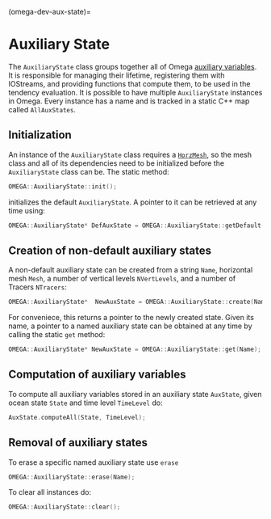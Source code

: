 (omega-dev-aux-state)=

# Auxiliary State

The `AuxiliaryState` class groups together all of Omega [auxiliary
variables](#omega-dev-aux-vars). It is responsible for managing their lifetime,
registering them with IOStreams, and providing functions that compute them,
to be used in the tendency evaluation. It is possible
to have multiple `AuxiliaryState` instances in Omega. Every instance has a name
and is tracked in a static C++ map called `AllAuxStates`.

## Initialization

An instance of the `AuxiliaryState` class requires a [`HorzMesh`](#omega-dev-horz-mesh), so
the mesh class and all of its dependencies need to be initialized before the `AuxiliaryState` class
can be. The static method:
```c++
OMEGA::AuxiliaryState::init();
```
initializes the default `AuxiliaryState`. A pointer to it can be retrieved at any time using:
```c++
OMEGA::AuxiliaryState* DefAuxState = OMEGA::AuxiliaryState::getDefault();
```

## Creation of non-default auxiliary states

A non-default auxiliary state can be created from a string `Name`, horizontal mesh `Mesh`, a number of
vertical levels `NVertLevels`, and a number of Tracers `NTracers`:
```c++
OMEGA::AuxiliaryState*  NewAuxState = OMEGA::AuxiliaryState::create(Name, Mesh, NVertLevels, NTracers);
```
For conveniece, this returns a pointer to the newly created state. Given its name, a pointer to a named auxiliary state
can be obtained at any time by calling the static `get` method:
```c++
OMEGA::AuxiliaryState* NewAuxState = OMEGA::AuxiliaryState::get(Name);
```

## Computation of auxiliary variables
To compute all auxiliary variables stored in an auxiliary state `AuxState`,
given ocean state `State` and time level `TimeLevel` do:
```c++
AuxState.computeAll(State, TimeLevel);
```

## Removal of auxiliary states
To erase a specific named auxiliary state use `erase`
```c++
OMEGA::AuxiliaryState::erase(Name);
```
To clear all instances do:
```c++
OMEGA::AuxiliaryState::clear();
```
